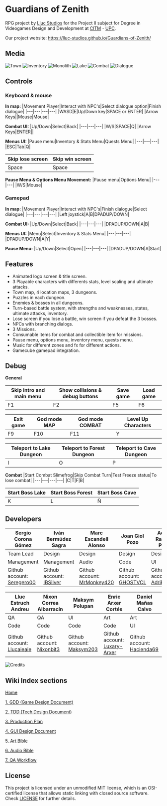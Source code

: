 # Guardians of Zenith
RPG project by [Lluc Studios](https://github.com/Lluc-Studios) for the Project II subject for Degree in Videogames Design and Development at [CITM](https://www.citm.upc.edu/) - [UPC](https://www.upc.edu/ca).

Our project website: https://lluc-studios.github.io/Guardians-of-Zenith/

## Media
![Town](https://github.com/Lluc-Studios/Guardians-of-Zenith/assets/99950357/61715060-89b0-4073-bfee-d888a7d055b8)
![Inventory](https://github.com/Lluc-Studios/Guardians-of-Zenith/assets/99950357/662d98e2-2c8c-4d07-b4ef-359b3e02ee26)
![Monolith](https://github.com/Lluc-Studios/Guardians-of-Zenith/assets/99950357/78f952b9-6787-4dee-9dfa-1d6ef5c619f3)
![Lake](https://github.com/Lluc-Studios/Guardians-of-Zenith/assets/99950357/4593bcad-1a85-4825-be01-1b79aa119918)
![Combat](https://github.com/Lluc-Studios/Guardians-of-Zenith/assets/99950357/0ce4c6d3-7c30-460a-b3a0-2bc59213487c)
![Dialogue](https://github.com/Lluc-Studios/Guardians-of-Zenith/assets/99950357/6dbf1e69-3588-4032-b0fe-7c1fd78afe4d)

## Controls
### Keyboard & mouse
**In map:**
|Movement Player|Interact with NPC's|Select dialogue option|Finish dialogue|
|---|---|---|---|
|WASD|E|Up/Down key|SPACE or ENTER|
|Arrow Keys||Mouse|Mouse|

**Combat UI:**
|Up/Down|Select|Back|
|---|---|---|
|W/S|SPACE|Q|
|Arrow Keys|ENTER||

**Menus UI:**
|Pause menu|Inventory & Stats Menu|Quests Menu|
|---|---|---|
|ESC|Tab|Q|

|Skip lose screen|Skip win screen|
|---|---|
|Space|Space|

**Pause Menu & Options Menu Movement:**
|Pause menu|Options Menu|
|---|---|
|W/S|Mouse|

### Gamepad
**In map:**
|Movement Player|Interact with NPC's|Finish dialogue|Select dialogue|
|---|---|---|---|
|Left joystick|A|B|DPADUP/DOWN|

**Combat UI:**
|Up/Down|Select|Back|
|---|---|---|
|DPADUP/DOWN|A|B|

**Menus UI:**
|Menu|Select|Inventory & Stats Menu| 
|---|---|---|
|DPADUP/DOWN|A|Y|

**Pause Menu:**
|Up/Down|Select|Open| 
|---|---|---|
|DPADUP/DOWN|A|Start|

## Features
- Animated logo screen & title screen.
- 3 Playable characters with differents stats, level scaling and ultimate attacks.
- Town map, 4 location maps, 3 dungeons. 
- Puzzles in each dungeon.
- Enemies & bosses in all dungeons.
- Turn-based battle system, with strengths and weaknesses, states, ultimate attacks, inventory.
- Lose screen if you lose a battle, win screen if you defeat the 3 bosses.
- NPCs with branching dialogs.
- 3 Missions.
- Consumable items for combat and collectible item for missions.
- Pause menu, options menu, inventory menu, quests menu.
- Music for different zones and fx for different actions.
- Gamecube gamepad integration.

## Debug
**General**

|Skip intro and main menu|Show collisions & debug buttons|Save game|Load game|
|---|---|---|---|
|F1|F2|F5|F6|

|Exit game|God mode MAP|God mode COMBAT|Level Up Characters|
|---|---|---|---|
|F9|F10|F11|Y|

|Teleport to Lake Dungeon|Teleport to Forest Dungeon|Teleport to Cave Dungeon|
|---|---|---|
|I|O|P|

**Combat**
|Start Combat Slimefrog|Skip Combat Turn|Test Freeze status|To lose combat|
|---|---|---|---|
|C|T|F|B|

|Start Boss Lake|Start Boss Forest|Start Boss Cave|
|---|---|---|
|K|L|Ñ|


## Developers

|Sergio Corona Gómez|Iván Bermúdez Sagra|Marc Escandell Alonso|Joan Giol Pozo|Adrian Ramirez Perez|
|---|---|---|---|---|
|Team Lead|Design|Design|Design|Design|
|Management|Management|Audio|Code|UI|
| Github account: [Seregero00](https://github.com/seregero00) | Github account: [IBSilver](https://github.com/IBSilver) | Github account: [MrMonkey420](https://github.com/MrMonkey420) | Github account: [GHOSTVCL](https://github.com/GHOSTVCL) |Github account: [AdriRamirez](https://github.com/AdriRamirez) |

|Lluc Estruch Andreu | Nixon Correa Albarracín|Maksym Polupan|Enric Arxer Cortés|Daniel Mañas Calvo|
|---|---|---|---|---|
|QA|QA|UI|Art|Art|
|Code|Code|Code|Code|UI|
| Github account: [Llucaieaie](https://github.com/Llucaieaie) | Github account: [Nixonbit3](https://github.com/Nixonbit3) |Github account: [Maksym203](https://github.com/Maksym203)|Github account: [Luxary-Arxer](https://github.com/Luxary-Arxer)|Github account: [Hacienda69](https://github.com/Hacienda69)|

![Credits](https://github.com/Lluc-Studios/Guardians-of-Zenith/assets/99950357/f35897a3-e217-4c7b-8ed2-c601187bece9)

## Wiki Index sections

[Home](https://github.com/Lluc-Studios/Guardians-of-Zenith/wiki)

[1. GDD (Game Design Document)](https://github.com/Lluc-Studios/Guardians-of-Zenith/wiki/GDD-(Game-Design-Document))

[2. TDD (Tech Design Document)](https://github.com/Lluc-Studios/Guardians-of-Zenith/wiki/TDD-(Tech-Design-Document))

[3. Production Plan](https://github.com/Lluc-Studios/Guardians-of-Zenith/wiki/Production-Plan)

[4. GUI Design Document](https://github.com/Lluc-Studios/Guardians-of-Zenith/wiki/GUI-Design-Document)

[5. Art Bible](https://github.com/Lluc-Studios/Guardians-of-Zenith/wiki/Art-Bible)

[6. Audio Bible](https://github.com/Lluc-Studios/Guardians-of-Zenith/wiki/Audio-Bible)

[7. QA Workflow](https://github.com/Lluc-Studios/Guardians-of-Zenith/wiki/QA-Workflow)

## License

This project is licensed under an unmodified MIT license, which is an OSI-certified license that allows static linking with closed source software. Check [LICENSE](LICENSE) for further details.
